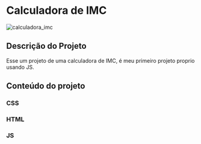 # Calculadora de  IMC

![calculadora_imc](https://user-images.githubusercontent.com/106702919/218328684-12cb7238-7167-4ad6-b0c6-3141c2f7b92a.png)

 
 ##  Descrição do Projeto
 
 Esse um projeto de uma calculadora de IMC, é meu primeiro projeto proprio usando JS.
 
##  Conteúdo do projeto

### CSS
### HTML
###  JS






